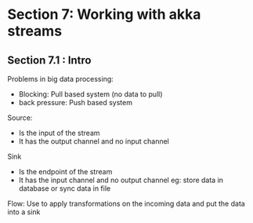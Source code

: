 # Section 7: Working with akka streams

## Section 7.1 : Intro
Problems in big data processing:
* Blocking: Pull based system (no data to pull)
* back pressure: Push based system

Source:
* Is the input of the stream
* It has the output channel and no input channel

Sink
* Is the endpoint of the stream
* It has the input channel and no output channel
eg: store data in database or sync data in file

Flow:
Use to apply transformations on the incoming data and put the data into a sink
